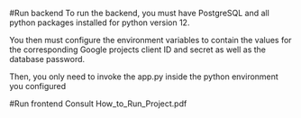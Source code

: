 #Run backend
To run the backend, you must have PostgreSQL and all python packages installed for python version 12.

You then must configure the environment variables to contain the values for the corresponding Google projects client ID and secret as well as the database password.

Then, you only need to invoke the app.py inside the python environment you configured

#Run frontend
Consult How_to_Run_Project.pdf